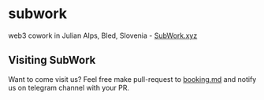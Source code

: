 # subwork
web3 cowork in Julian Alps, Bled, Slovenia - [SubWork.xyz](https://subwork.xyz)


Visiting SubWork
---
Want to come visit us? Feel free make pull-request to [booking.md](booking.md) and notify us on telegram channel with your PR.
